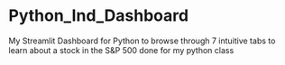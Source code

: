 # Python_Ind_Dashboard
My Streamlit Dashboard for Python to browse through 7 intuitive tabs to learn about a stock in the S&P 500 done for my python class 
